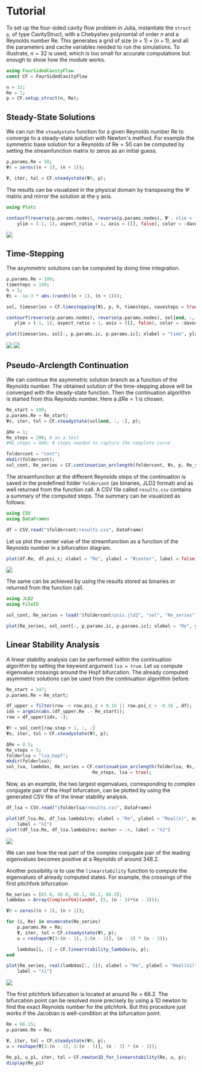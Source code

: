 # Tutorial

To set up the four-sided cavity flow problem in Julia, instantiate the `struct
p`, of type CavityStruct, with a Chebyshev polynomial of order $n$ and a
Reynolds number $\mathrm{Re}$. This generates a grid of size
$(n+1)\times(n+1)$, and all the parameters and cache variables needed to run
the simulations. To illustrate, $n = 32$ is used, which is too small for
accurate computations but enough to show how the module works.
```julia
using FourSidedCavityFlow 
const CF = FourSidedCavityFlow

n = 32;
Re = 1;
p = CF.setup_struct(n, Re);
```

## Steady-State Solutions

We can run the `steadystate` function for a given Reynolds number $\mathrm{Re}$
to converge to a steady-state solution with Newton's method. For example the
symmetric base solution for a Reynolds of $\mathrm{Re} = 50$ can be computed by
setting the streamfunction matrix to zeros as an initial guess.
```julia
p.params.Re = 50;
Ψ0 = zeros((n + 1), (n + 1));

Ψ, iter, tol = CF.steadystate(Ψ0, p);
```

The results can be visualized in the physical domain by transposing the $\Psi$
matrix and mirror the solution at the y axis. 
```julia
using Plots

contourf(reverse(p.params.nodes), reverse(p.params.nodes), Ψ', xlim = (-1, 1), 
    ylim = (-1, 1), aspect_ratio = 1, axis = ([], false), color = :davos)
```

![](./assets/psi_Re50.svg)

## Time-Stepping

The asymmetric solutions can be computed by doing time integration.
```julia
p.params.Re = 100;
timesteps = 140;
h = 1;
Ψi = -1e-3 * abs.(randn((n + 1), (n + 1)));

sol, timeseries = CF.timestepping(Ψi, p, h, timesteps, savesteps = true, verbose = true);

contourf(reverse(p.params.nodes), reverse(p.params.nodes), sol[end, :, :]'; xlim = (-1, 1), 
   ylim = (-1, 1), aspect_ratio = 1, axis = ([], false), color = :davos)

plot(timeseries, sol[:, p.params.ic, p.params.ic]; xlabel = "time", ylabel = "Ψcenter", label = false)
```

![](./assets/psi_Re100.svg)
![](./assets/timesteps_Re100.svg)

## Pseudo-Arclength Continuation

We can continue the asymmetric solution branch as a function of the Reynolds
number. The obtained solution of the time-stepping above will be converged with
the steady-state function. Then the continuation algorithm is started from this
Reynolds number. Here a $\Delta \mathrm{Re} = 1$ is chosen.
```julia
Re_start = 100;
p.params.Re = Re_start;
Ψs, iter, tol = CF.steadystate(sol[end, :, :], p);

ΔRe = 1;
Re_steps = 200; # as a test
#Re_steps = 840; # steps needed to capture the complete curve

foldercont = "cont";
mkdir(foldercont);
sol_cont, Re_series = CF.continuation_arclength(foldercont, Ψs, p, Re_start, ΔRe, Re_steps);
```

The streamfunction at the different Reynolds steps of the continuation is saved
in the predefined folder `foldercont` (as binaries, JLD2 format) and as well
returned from the function call. A CSV file called `results.csv` contains a
summary of the computed steps. The summary can be visualized as follows:
```julia
using CSV
using DataFrames

df = CSV.read("$foldercont/results.csv", DataFrame)
```

Let us plot the center value of the streamfunction as a function of the
Reynolds number in a bifurcation diagram.
```julia
plot(df.Re, df.psi_c; xlabel = "Re", ylabel = "Ψcenter", label = false)
```

![](./assets/bif_diagram.svg)

The same can be achieved by using the results stored as binaries or returned
from the function call.
```julia
using JLD2
using FileIO

sol_cont, Re_series = load("$foldercont/psis.jld2", "sol", "Re_series");

plot(Re_series, sol_cont[:, p.params.ic, p.params.ic]; xlabel = "Re", ylabel = "Ψcenter", label = false)
```

## Linear Stability Analysis

A linear stability analysis can be performed within the continuation algorithm
by setting the keyword argument `lsa = true`. Let us compute eigenvalue
crossings around the Hopf bifurcation. The already computed asymmetric
solutions can be used from the continuation algorithm before.
```julia
Re_start = 347;
p.params.Re = Re_start;

df_upper = filter(row -> row.psi_c > 0.16 || row.psi_c < -0.16 , df);
idx = argmin(abs.(df_upper.Re .- Re_start));
row = df_upper[idx, :];

Ψ0 = sol_cont[row.step + 1, :, :] 
Ψs, iter, tol = CF.steadystate(Ψ0, p);

ΔRe = 0.5;
Re_steps = 5;
folderlsa = "lsa_hopf";
mkdir(folderlsa);
sol_lsa, lambdas, Re_series = CF.continuation_arclength(folderlsa, Ψs, p, Re_start, ΔRe,
                                Re_steps, lsa = true);
```

Now, as an example, the two largest eigenvalues, corresponding to complex
conjugate pair of the Hopf bifurcation, can be plotted by using the generated
CSV file of the linear stability analysis.
```julia
df_lsa = CSV.read("$folderlsa/results.csv", DataFrame)

plot(df_lsa.Re, df_lsa.lambda1re; xlabel = "Re", ylabel = "Real(λ)", marker = :x, 
    label = "λ1")
plot!(df_lsa.Re, df_lsa.lambda2re; marker = :+, label = "λ2")
```

![](./assets/lsa_hopf.svg)

We can see how the real part of the complex conjugate pair of the leading eigenvalues becomes
positive at a Reynolds of around $348.2$. 

Another possibility is to use the `linearstability` function to compute the eigenvalues
of already computed states. For example, the crossings of the first pitchfork bifurcation

```julia
Re_series = [65.9, 66.0, 66.1, 66.2, 66.3];
lambdas = Array{ComplexF64}(undef, (5, (n - 3)*(n - 3)));

Ψ0 = zeros((n + 1), (n + 1));

for (i, Re) in enumerate(Re_series)
    p.params.Re = Re;
    Ψ, iter, tol = CF.steadystate(Ψ0, p);
    u = reshape(Ψ[3:(n - 1), 3:(n - 1)], (n - 3) * (n - 3));

    lambdas[i, :] = CF.linearstability_lambdas(u, p);
end

plot(Re_series, real(lambdas[:, 1]); xlabel = "Re", ylabel = "Real(λ1)", marker = :x, 
    label = "λ1")
```

![](./assets/lsa_p1.svg)

The first pitchfork bifurcation is located at around $\mathrm{Re} = 66.2$. The
bifurcation point can be resolved more precisely by using a 1D newton to find
the exact Reynolds number for the pitchfork. But this procedure just works if
the Jacobian is well-condition at the bifurcation point.

```julia
Re = 66.15;
p.params.Re = Re;

Ψ, iter, tol = CF.steadystate(Ψ0, p);
u = reshape(Ψ[3:(n - 1), 3:(n - 1)], (n - 3) * (n - 3));

Re_p1, u_p1, iter, tol = CF.newton1D_for_linearstability(Re, u, p);
display(Re_p1)
```
